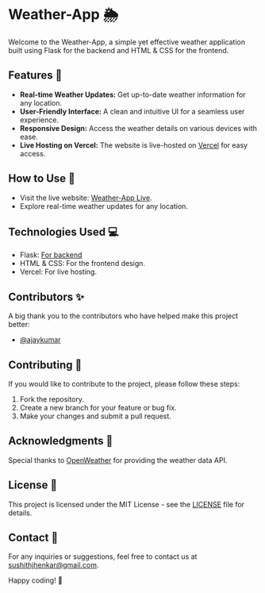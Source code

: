 # Weather-App 🌦️

Welcome to the Weather-App, a simple yet effective weather application built using Flask for the backend and HTML & CSS for the frontend.

## Features 🚀

- **Real-time Weather Updates:** Get up-to-date weather information for any location.
- **User-Friendly Interface:** A clean and intuitive UI for a seamless user experience.
- **Responsive Design:** Access the weather details on various devices with ease.
- **Live Hosting on Vercel:** The website is live-hosted on [Vercel](https://vercel.com/) for easy access.

## How to Use 🤔

- Visit the live website: [Weather-App Live](https://your-vercel-app-url.vercel.app/).
- Explore real-time weather updates for any location.

## Technologies Used 💻

- Flask: [For backend](https://flask.palletsprojects.com/en/3.0.x/)
- HTML & CSS: For the frontend design.
- Vercel: For live hosting.

## Contributors ✨

A big thank you to the contributors who have helped make this project better:

- [@ajaykumar](https://github.com/ajaykumar-br)

## Contributing 🤝

If you would like to contribute to the project, please follow these steps:

1. Fork the repository.
2. Create a new branch for your feature or bug fix.
3. Make your changes and submit a pull request.

## Acknowledgments 🙏

Special thanks to [OpenWeather](https://openweathermap.org/api) for providing the weather data API.

## License 📄

This project is licensed under the MIT License - see the [LICENSE](LICENSE) file for details.

## Contact 📧

For any inquiries or suggestions, feel free to contact us at sushithjhenkar@gmail.com.

Happy coding! 🚀

